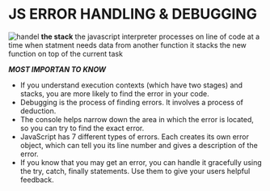 # JS ERROR HANDLING & DEBUGGING
![handel](https://javascript.info/article/try-catch/try-catch-flow.svg)
**the stack**
the javascript interpreter processes on line of code at a time when statment needs data from another function it stacks the new function on top of the current task

***MOST IMPORTAN TO KNOW***
- If you understand execution contexts (which have two
stages) and stacks, you are more likely to find the error
in your code.
- Debugging is the process of finding errors. It involves a
process of deduction.
- The console helps narrow down the area in which the
error is located, so you can try to find the exact error.
- JavaScript has 7 different types of errors. Each creates
its own error object, which can tell you its line number
and gives a description of the error.
- If you know that you may get an error, you can handle
it gracefully using the try, catch, finally statements.
Use them to give your users helpful feedback. 